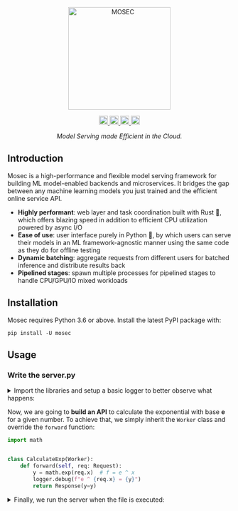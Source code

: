 <p align="center">
  <img src="https://user-images.githubusercontent.com/38581401/134487662-49733d45-2ba0-4c19-aa07-1f43fd35c453.png" height="230" alt="MOSEC" />
</p>

<p align="center">
  <a href="https://pypi.org/project/mosec/">
      <img src="https://badge.fury.io/py/mosec.svg" alt="PyPI version" height="20">
  </a>
  <a href="https://pepy.tech/project/mosec">
      <img src="https://pepy.tech/badge/mosec/month" alt="PyPi Downloads" height="20">
  </a>
  <a href="https://tldrlegal.com/license/apache-license-2.0-(apache-2.0)">
      <img src="https://img.shields.io/pypi/l/mosec" alt="License" height="20">
  </a>
  <a href="https://github.com/facebookresearch/CompilerGym/actions?query=workflow%3ACI+branch%3Adevelopment">
      <img src="https://github.com/mosecorg/mosec/actions/workflows/check.yml/badge.svg" alt="Check status" height="20">
  </a>
</p>

<p align="center">
  <i>Model Serving made Efficient in the Cloud.</i>
</p>


## Introduction
Mosec is a high-performance and flexible model serving framework for building ML model-enabled backends and microservices. It bridges the gap between any machine learning models you just trained and the efficient online service API.

* **Highly performant**: web layer and task coordination built with Rust 🦀, which offers blazing speed in addition to efficient CPU utilization powered by async I/O
* **Ease of use**: user interface purely in Python 🐍, by which users can serve their models in an ML framework-agnostic manner using the same code as they do for offline testing
* **Dynamic batching**: aggregate requests from different users for batched inference and distribute results back
* **Pipelined stages**: spawn multiple processes for pipelined stages to handle CPU/GPU/IO mixed workloads


## Installation
Mosec requires Python 3.6 or above. Install the latest PyPI package with:

    pip install -U mosec


## Usage
### Write the server.py
<details>
<summary>Import the libraries and setup a basic logger to better observe what happens:</summary>
```python
import logging

from pydantic import BaseModel  # we need this to define our input/output schemas

from mosec import Server, Worker

logger = logging.getLogger()
logger.setLevel(logging.DEBUG)
formatter = logging.Formatter(
    "%(asctime)s - %(process)d - %(levelname)s - %(filename)s:%(lineno)s - %(message)s"
)
sh = logging.StreamHandler()
sh.setFormatter(formatter)
logger.addHandler(sh)
```
</details>

<details>
<summary>Define our service schemas for both input and output. These schemas will help us for data validation:</summary>
```python
class Request(BaseModel):
    x: float


class Response(BaseModel):
    y: float
```
</details>

Now, we are going to **build an API** to calculate the exponential with base **e** for a given number. To achieve that, we simply inherit the `Worker` class and override the `forward` function:
```python
import math


class CalculateExp(Worker):
    def forward(self, req: Request):
        y = math.exp(req.x)  # f = e ^ x
        logger.debug(f"e ^ {req.x} = {y}")
        return Response(y=y)
```

<details>
<summary>Finally, we run the server when the file is executed:</summary>
```python
if __name__ == "__main__":
    server = Server(Request, Response)
    server.append_worker(
        CalculateExp, num=2
    )  # we spawn two processes for our calculator
    server.run()

```
</details>

### Run the server.py
We can first have a look at the possible arguments:

    python server.py --help

Let's start the server...

    python server.py

and test it:

    curl -X POST http://127.0.0.1:8000/inference -d '{"x": 2}'

That's it! You have just host your exponential-computing model as a server!

## Example
More ready-to-use examples can be found in the [Example](https://mosec.github.io/example) section.


## Contributing
We welcome any kind of contributions. Please give us feedback by raising issues or directly [contribute](https://mosec.github.io/contributing) your code and pull request!
